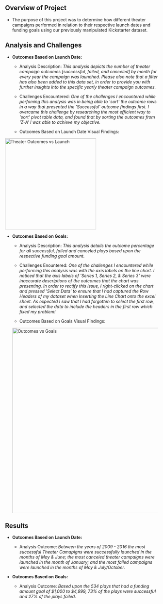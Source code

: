 ## Overview of Project

- The purpose of this project was to determine how different theater campaigns performed in relation to their respective launch dates and funding goals using our previously manipulated Kickstarter dataset.

## Analysis and Challenges

- **Outcomes Based on Launch Date:**
  - Analysis Description: *This analysis depicts the number of theater campaign outcomes [successful, failed, and canceled] by month for every year the campaign was launched.  Please also note that a filter has also been added to this data set, in order to provide you with further insights into the specific yearly theater campaign outcomes.*
  
  - Challenges Encountered: *One of the challenges I encountered while perfoming this analysis was in being able to 'sort' the outcome rows in a way that presented the 'Successful' outcome findings first.  I overcame this challenge by researching the most efficient way to 'sort' pivot table data, and found that by sorting the outcomes from 'Z-A' I was able to achieve my objective.*
  
  - Outcomes Based on Launch Date Visual Findings: 
 <img width="300" alt="Theater Outcomes vs Launch" src="https://user-images.githubusercontent.com/77044730/108019931-432cba80-6fe9-11eb-898e-0e872ee12bbd.png">


- **Outcomes Based on Goals:**
  - Analysis Description: *This analysis details the outcome percentage for all successful, failed and canceled plays based upon the respective funding goal amount.*
  
  - Challenges Enountered: *One of the challenges I encountered while performing this analysis was with the axis labels on the line chart.  I noticed that the axis labels of 'Series 1, Series 2, & Series 3' were inaccurate descriptions of the outcomes that the chart was presenting.  In order to rectify this issue, I right-clicked on the chart and pressed 'Select Data' to ensure that I had captured the Row Headers of my dataset when Inserting the Line Chart onto the excel sheet.  As expected I saw that I had forgotten to select the first row, and selected the data to include the headers in the first row which fixed my problem!*
  
  - Outcomes Based on Goals Visual Findings:
  <img width="611" alt="Outcomes vs Goals" src="https://user-images.githubusercontent.com/77044730/108019614-9a7e5b00-6fe8-11eb-9daf-0f8c7c1a169c.png"> 
  


## Results

- **Outcomes Based on Launch Date:**
  - Analysis Outcome: *Between the years of 2009 - 2016 the most successful Theater Camapigns were successfully launched in the months of May & June; the most canceled theater campaigns were launched in the month of January; and the most failed campaigns were launched in the months of May & July/October.*
 
- **Outcomes Based on Goals:**
  - Analysis Outcome: *Based upon the 534 plays that had a funding amount goal of $1,000 to $4,999, 73% of the plays were successful and 27% of the plays failed.*
